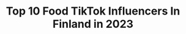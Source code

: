 ---
title: Top 10 Food TikTok Influencers In Finland in 2023
description: >-
  Find top food TikTok influencers in Finland in 2023. Most popular hashtags: #fyp #finland #tiktoksuomi #suomi.
platform: TikTok
hits: 12
text_top: Analyze the best TikTok accounts on inBeat.
text_bottom: Our search engine holds 12 TikTok influencers like this in Finland for you to connect with.
profiles:
  - username: "alexandertrivedi"
    fullname: >-
      Alexander Trivedi
    bio: >-
      👻 alexandertrived 📱 Note 10 + 💔 yksin 🤝 alexander.arkiruokaa@gmail.com
    location: "Finland"
    followers: 89700
    engagement: 789
    commentsToLikes: 0.029365
    id: cka0ols6h4dn00i78j5a25k9w
    verified: false
    hashtags: "#suomitiktok, #fyp, #ruokatiktok, #asmr"
  - username: "letscookfood"
    fullname: >-
      letscookfood
    bio: >-
      Yhteistyöehdotukset letscookfood@luukku.com insta on letscookfood_tiktok
    location: "Finland"
    followers: 30500
    engagement: 804
    commentsToLikes: 0.031026
    id: ckcjksr7ue34v0j23xgjchyhz
    verified: false
    hashtags: "#cooking, #ruokailu, #espoo, #baking"
  - username: "sallaraisa"
    fullname: >-
      Salla Korhonen
    bio: >-
      Instagram: @sallaraisa
    location: "Finland"
    followers: 6241
    engagement: 643
    commentsToLikes: 0.008602
    id: ckdnj334timfg0j235bn37y36
    verified: false
    hashtags: "#tiktoksuomi, #foryou, #marimekko, #food"
  - username: "laurahoo"
    fullname: >-
      Laura
    bio: >-
      👆IG👆 ✨🧚CEO of topcomments 🧚✨
    location: "Finland"
    followers: 38100
    engagement: 1308
    commentsToLikes: 0.071929
    id: ck8f9vsoh3x1d0j785y4lnuus
    verified: false
    hashtags: "#workmode, #job, #teacher, #dance"
  - username: "kinileofficial"
    fullname: >-
      Kini Le
    bio: >-
      Positive vibes only ❤️ IG kinileofficial SC Kinile
    location: "Finland"
    followers: 49400
    engagement: 1152
    commentsToLikes: 0.035932
    id: ckai8ocz253in0i78c1pss1dn
    verified: false
    hashtags: "#joke, #comedy, #aspa, #grocerystore"
  - username: "iltalehti.fi"
    fullname: >-
      Iltalehti
    bio: >-
      Iltalehden virallinen tili✔️ Lue tuoreimmat uutiset 👇🏻
    location: "Finland"
    followers: 20400
    engagement: 1135
    commentsToLikes: 0.038191
    id: ck9eo4si3mfo50j78b1lwgtou
    verified: false
    hashtags: "#fyp, #finland, #iltalehti, #helsinki"
  - username: "flowical"
    fullname: >-
      marshall 🌴🛹
    bio: >-
      (ง'̀-'́)ง 2000
    location: "Finland"
    followers: 2976
    engagement: 970
    commentsToLikes: 0.045925
    id: ckbf3oonirjes0j23r02ujlb5
    verified: false
    hashtags: "#finland, #suomi, #xyzbca, #xyzcba"
  - username: "melanier20"
    fullname: >-
      Melanie Reze
    bio: >-
      melanie.reze@reze.fi 🇫🇮🇫🇷🐭 Mun Instagram 👆🏻👇🏻(mell1u)
    location: "Finland"
    followers: 71500
    engagement: 770
    commentsToLikes: 0.015390
    id: ckcdxn4m9g7qp0j23ngtilisv
    verified: false
    hashtags: "#tiktoksuomi, #finnishfood, #suomi, #finland"
  - username: "forestlikefairytale"
    fullname: >-
      forestlikefairytale
    bio: >-
      Art, mushrooms & mythology ❤️🍄 Land artist from 🇫🇮 Support my art on IG! 🥰
    location: "Finland"
    followers: 72500
    engagement: 1358
    commentsToLikes: 0.014112
    id: ck9jzyifvaqd00j780qlgwwm8
    verified: false
    hashtags: "#mushroomtok, #thosenordics, #learnontiktok, #tiktoktravel"
  - username: "tuplaw"
    fullname: >-
      Tupla W
    bio: >-
      From🇫🇮 Snapchat: waltterijj Spotify: Tupla W ”Haastavaa” nyt spotifys😈
    location: "Finland"
    followers: 29300
    engagement: 821
    commentsToLikes: 0.024399
    id: ckbf3olq7rir20j230ipiyg1s
    verified: false
    hashtags: "#foru, #huumoria, #fyp, #ttsuomi"
---